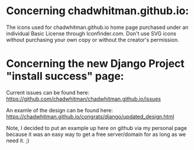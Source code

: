 # Concerning chadwhitman.github.io:
The icons used for chadwhitman.github.io home page purchased under an individual Basic License through Iconfinder.com. Don't use SVG icons without purchasing your own copy or without the creator's permission.

# Concerning the new Django Project "install success" page:
Current issues can be found here: https://github.com/chadwhitman/chadwhitman.github.io/issues

An examle of the design can be found here: https://chadwhitman.github.io/congrats/django/updated_design.html

Note, I decided to put an example up here on github via my personal page because it was an easy way to get a free server/domain for as long as we need it. ;)
